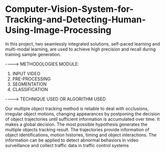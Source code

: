 # Computer-Vision-System-for-Tracking-and-Detecting-Human-Using-Image-Processing
In this project, two seamlessly integrated solutions, self-paced learning and multi-modal learning, are used to achieve high precision and recall during training sample generation.


  ----> METHODOLOGIES MODULE: 
1. INPUT VIDEO
2.  PRE-PROCESSING
3. SEGMENTATION
4.  CLASSIFICATION

----> TECHNIQUE USED OR ALGORITHM USED

Our multiple object tracking method is reliable to deal with occlusions, irregular object
motions, changing appearances by postponing the decision of object trajectories until sufficient
information is accumulated over time. It makes a global decision. The most possible hypothesis
generates the multiple objects tracking result. The trajectories provide information of object
identifications, motion histories, timing and object interactions. The information can be applied to
detect abnormal behaviors in video surveillance and collect traffic data in traffic control systems
